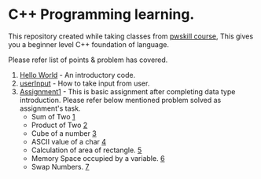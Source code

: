 # C++ Programming learning. 

This repository created while taking classes from [pwskill course](https://learn.pwskills.com/lesson/Oct-18---C++-Operators/63a0ba61807628b2b98f40c9/course/C++--Foundation/63a0ba6180762892138f404f), This gives you a beginner level C++ foundation of language. 

Please refer list of points & problem has covered. 
1. [Hello World](./HelloWorld/helloworld.cpp) - An introductory code.
2. [userInput](./userInput/userInput.cpp)  -  How to take input from user.  
3. [Assignment1](./Assignment1/) -  This is basic assignment after completing data type introduction. Please refer below mentioned problem solved as assignment's task. 
    - Sum of Two [1](./Assignment1/addTwoNumbers.cpp)
    - Product of Two [2](./Assignment1/productTwoNumbers.cpp)
    - Cube of a number [3](./Assignment1/cubeOfNumber.cpp)
    - ASCII value of a char  [4](./Assignment1/asciiValueOfNumber.cpp)
    - Calculation of area of rectangle. [5](./Assignment1/rectArea.cpp)
    - Memory Space occupied by a variable. [6](./Assignment1/rectArea.cpp)
    - Swap Numbers. [7](./Assignment1/swapNumbers.cpp)

 

